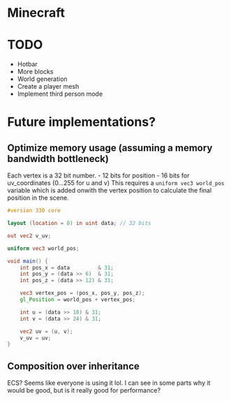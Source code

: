 # Minecraft

# TODO
- Hotbar
- More blocks
- World generation
- Create a player mesh
- Implement third person mode

# Future implementations?
## Optimize memory usage (assuming a memory bandwidth bottleneck)
Each vertex is a 32 bit number.
    - 12 bits for position
    - 16 bits for uv_coordinates (0...255 for u and v)
This requires a `uniform vec3 world_pos` variable which is added onwith the vertex position to calculate the final position in the scene.
```glsl
#version 330 core

layout (location = 0) in uint data; // 32 bits 

out vec2 v_uv;

uniform vec3 world_pos;

void main() {
    int pos_x = data         & 31;
    int pos_y = (data >> 6)  & 31;
    int pos_z = (data >> 12) & 31;

    vec3 vertex_pos = (pos_x, pos_y, pos_z);
    gl_Position = world_pos + vertex_pos;

    int u = (data >> 18) & 31;
    int v = (data >> 24) & 31;

    vec2 uv = (u, v);
    v_uv = uv;
}
```
## Composition over inheritance
ECS? Seems like everyone is using it lol. I can see in some parts why it would be good, but is it really good for performance?
